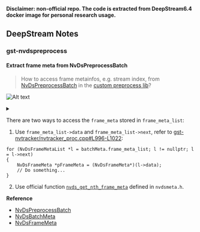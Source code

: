 
**Disclaimer: non-official repo. The code is extracted from DeepStream6.4 docker image for personal research usage.**


## DeepStream Notes

### gst-nvdspreprocess

#### Extract frame meta from NvDsPreprocessBatch

> How to access frame metainfos, e.g. stream index, from [NvDsPreprocessBatch](https://docs.nvidia.com/metropolis/deepstream/dev-guide/sdk-api/structNvDsPreProcessBatch.html) in the [custom preprocess lib](/gst-nvdspreprocess/nvdspreprocess_lib/nvdspreprocess_lib.cpp#L100)?

![Alt text](https://g.gravizo.com/source/custom_mark1?https%3A%2F%2Fraw.githubusercontent.com%2FEnding2015a%2Fdeepstream6.4-gst-plugins%2Fmaster%2FREADME.md)

<details> 
<summary></summary>
custom_mark1
  digraph G {
    size ="4,4"
    batch [shape=box,label="NvDsPreprocessBatch*"];
    batch_meta [shape=box,label="NvDsBatchMeta*"];
    frame_meta_list [shape=box,label="NvDsFrameMetaList*"];
    frame_meta [shape=box,label="NvDsFrameMeta*"];
    pad_index [shape=box,label="guint"];
    batch -> batch_meta [label="batch->batch_meta"];
    batch_meta -> frame_meta_list [label="batch_meta->frame_meta_list"];
    frame_meta_list -> frame_meta [label="frame_meta_list->data"];
    frame_meta -> pad_index [label="data->pad_index"]
  }
custom_mark1
</details>

There are two ways to access the `frame_meta` stored in `frame_meta_list`:
1. Use `frame_meta_list->data` and `frame_meta_list->next`, refer to [gst-nvtracker/nvtracker_proc.cpp#L996-L1022](/gst-nvtracker/nvtracker_proc.cpp#L996-L1022):
```
for (NvDsFrameMetaList *l = batchMeta.frame_meta_list; l != nullptr; l = l->next)
{
    NvDsFrameMeta *pFrameMeta = (NvDsFrameMeta*)(l->data);
    // Do something...
}
```
2. Use official function [`nvds_get_nth_frame_meta`](https://docs.nvidia.com/metropolis/deepstream/dev-guide/sdk-api/group__metadata__structures.html#ga408cd1025e19d9ae28edf56c55f9cc3f) defined in `nvdsmeta.h`.

**Reference**

* [NvDsPreprocessBatch](https://docs.nvidia.com/metropolis/deepstream/dev-guide/sdk-api/structNvDsPreProcessBatch.html)
* [NvDsBatchMeta](https://docs.nvidia.com/metropolis/deepstream/dev-guide/sdk-api/struct__NvDsBatchMeta.html)
* [NvDsFrameMeta](https://docs.nvidia.com/metropolis/deepstream/dev-guide/sdk-api/struct__NvDsFrameMeta.html)
